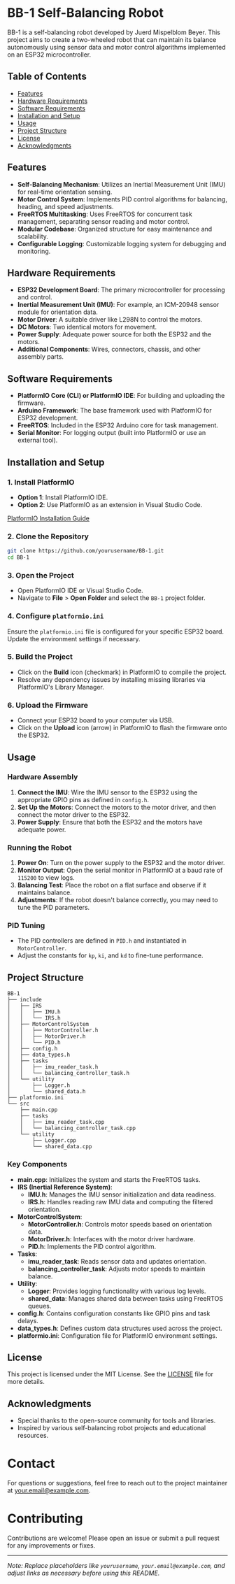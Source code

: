 # BB-1 Self-Balancing Robot

BB-1 is a self-balancing robot developed by Juerd Mispelblom Beyer. This project aims to create a two-wheeled robot that can maintain its balance autonomously using sensor data and motor control algorithms implemented on an ESP32 microcontroller.

## Table of Contents

- [Features](#features)
- [Hardware Requirements](#hardware-requirements)
- [Software Requirements](#software-requirements)
- [Installation and Setup](#installation-and-setup)
- [Usage](#usage)
- [Project Structure](#project-structure)
- [License](#license)
- [Acknowledgments](#acknowledgments)

## Features

- **Self-Balancing Mechanism**: Utilizes an Inertial Measurement Unit (IMU) for real-time orientation sensing.
- **Motor Control System**: Implements PID control algorithms for balancing, heading, and speed adjustments.
- **FreeRTOS Multitasking**: Uses FreeRTOS for concurrent task management, separating sensor reading and motor control.
- **Modular Codebase**: Organized structure for easy maintenance and scalability.
- **Configurable Logging**: Customizable logging system for debugging and monitoring.

## Hardware Requirements

- **ESP32 Development Board**: The primary microcontroller for processing and control.
- **Inertial Measurement Unit (IMU)**: For example, an ICM-20948 sensor module for orientation data.
- **Motor Driver**: A suitable driver like L298N to control the motors.
- **DC Motors**: Two identical motors for movement.
- **Power Supply**: Adequate power source for both the ESP32 and the motors.
- **Additional Components**: Wires, connectors, chassis, and other assembly parts.

## Software Requirements

- **PlatformIO Core (CLI) or PlatformIO IDE**: For building and uploading the firmware.
- **Arduino Framework**: The base framework used with PlatformIO for ESP32 development.
- **FreeRTOS**: Included in the ESP32 Arduino core for task management.
- **Serial Monitor**: For logging output (built into PlatformIO or use an external tool).

## Installation and Setup

### 1. Install PlatformIO

- **Option 1**: Install PlatformIO IDE.
- **Option 2**: Use PlatformIO as an extension in Visual Studio Code.

[PlatformIO Installation Guide](https://platformio.org/install)

### 2. Clone the Repository

```bash
git clone https://github.com/yourusername/BB-1.git
cd BB-1
```

### 3. Open the Project

- Open PlatformIO IDE or Visual Studio Code.
- Navigate to **File** > **Open Folder** and select the `BB-1` project folder.

### 4. Configure `platformio.ini`

Ensure the `platformio.ini` file is configured for your specific ESP32 board. Update the environment settings if necessary.

### 5. Build the Project

- Click on the **Build** icon (checkmark) in PlatformIO to compile the project.
- Resolve any dependency issues by installing missing libraries via PlatformIO's Library Manager.

### 6. Upload the Firmware

- Connect your ESP32 board to your computer via USB.
- Click on the **Upload** icon (arrow) in PlatformIO to flash the firmware onto the ESP32.

## Usage

### Hardware Assembly

1. **Connect the IMU**: Wire the IMU sensor to the ESP32 using the appropriate GPIO pins as defined in `config.h`.
2. **Set Up the Motors**: Connect the motors to the motor driver, and then connect the motor driver to the ESP32.
3. **Power Supply**: Ensure that both the ESP32 and the motors have adequate power.

### Running the Robot

1. **Power On**: Turn on the power supply to the ESP32 and the motor driver.
2. **Monitor Output**: Open the serial monitor in PlatformIO at a baud rate of `115200` to view logs.
3. **Balancing Test**: Place the robot on a flat surface and observe if it maintains balance.
4. **Adjustments**: If the robot doesn't balance correctly, you may need to tune the PID parameters.

### PID Tuning

- The PID controllers are defined in `PID.h` and instantiated in `MotorController`.
- Adjust the constants for `kp`, `ki`, and `kd` to fine-tune performance.

## Project Structure

```
BB-1
├── include
│   ├── IRS
│   │   ├── IMU.h
│   │   └── IRS.h
│   ├── MotorControlSystem
│   │   ├── MotorController.h
│   │   ├── MotorDriver.h
│   │   └── PID.h
│   ├── config.h
│   ├── data_types.h
│   ├── tasks
│   │   ├── imu_reader_task.h
│   │   └── balancing_controller_task.h
│   └── utility
│       ├── Logger.h
│       └── shared_data.h
├── platformio.ini
└── src
    ├── main.cpp
    ├── tasks
    │   ├── imu_reader_task.cpp
    │   └── balancing_controller_task.cpp
    └── utility
        ├── Logger.cpp
        └── shared_data.cpp
```

### Key Components

- **main.cpp**: Initializes the system and starts the FreeRTOS tasks.
- **IRS (Inertial Reference System)**:
  - **IMU.h**: Manages the IMU sensor initialization and data readiness.
  - **IRS.h**: Handles reading raw IMU data and computing the filtered orientation.
- **MotorControlSystem**:
  - **MotorController.h**: Controls motor speeds based on orientation data.
  - **MotorDriver.h**: Interfaces with the motor driver hardware.
  - **PID.h**: Implements the PID control algorithm.
- **Tasks**:
  - **imu_reader_task**: Reads sensor data and updates orientation.
  - **balancing_controller_task**: Adjusts motor speeds to maintain balance.
- **Utility**:
  - **Logger**: Provides logging functionality with various log levels.
  - **shared_data**: Manages shared data between tasks using FreeRTOS queues.
- **config.h**: Contains configuration constants like GPIO pins and task delays.
- **data_types.h**: Defines custom data structures used across the project.
- **platformio.ini**: Configuration file for PlatformIO environment settings.

## License

This project is licensed under the MIT License. See the [LICENSE](LICENSE) file for more details.

## Acknowledgments

- Special thanks to the open-source community for tools and libraries.
- Inspired by various self-balancing robot projects and educational resources.

# Contact

For questions or suggestions, feel free to reach out to the project maintainer at [your.email@example.com](mailto:your.email@example.com).

# Contributing

Contributions are welcome! Please open an issue or submit a pull request for any improvements or fixes.

---

*Note: Replace placeholders like `yourusername`, `your.email@example.com`, and adjust links as necessary before using this README.*
